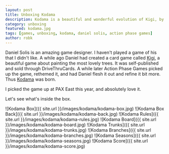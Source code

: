 ```yaml
---
layout: post
title: Unboxing Kodama
description: Kodama is a beautiful and wonderful evolution of Kigi, by Daniel Solis. Let's unbox it and see what's inside.
category: unboxing
featured: kodama.jpg
tags: [games, unboxing, kodama, daniel solis, action phase games]
author: robk
---
```


Daniel Solis is an amazing game designer. I haven't played a game of his that I didn't like. A while ago Daniel had created a card game called [Kigi](http://www.drivethrucards.com/product/139066/Kigi), a beautiful game about painting the most lovely trees. It was self-published and sold through DriveThruCards. A while later Action Phase Games picked up the game, rethemed it, and had Daniel flesh it out and refine it bit more. Thus [Kodama](http://www.actionphasegames.com/pages/kodama-the-tree-spirits) was born.

I picked the game up at PAX East this year, and absolutely love it.

Let's see what's inside the box.

![Kodama Box]({{ site.url }}/images/kodama/kodama-box.jpg)
![Kodama Box Back]({{ site.url }}/images/kodama/kodama-back.jpg)
![Kodama Rules]({{ site.url }}/images/kodama/kodama-rules.jpg)
![Kodama Board]({{ site.url }}/images/kodama/kodama-board.jpg)
![Kodama Trunks]({{ site.url }}/images/kodama/kodama-trunks.jpg)
![Kodama Branches]({{ site.url }}/images/kodama/kodama-branches.jpg)
![Kodama Seasons]({{ site.url }}/images/kodama/kodama-seasons.jpg)
![Kodama Score]({{ site.url }}/images/kodama/kodama-score.jpg)
